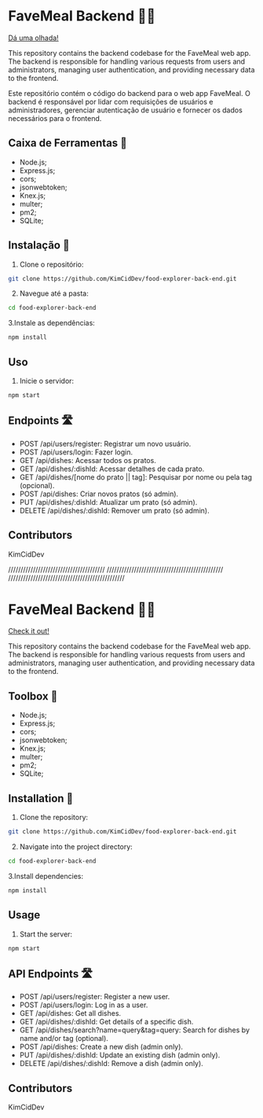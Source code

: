 # FaveMeal Backend 🥩🔪

[Dá uma olhada!](https://favemeal.netlify.app/)

This repository contains the backend codebase for the FaveMeal web app. The backend is responsible for handling various requests from users and administrators, managing user authentication, and providing necessary data to the frontend.

Este repositório contém o código do backend para o web app FaveMeal. O backend é responsável por lidar com requisições de usuários e administradores, gerenciar autenticação de usuário e fornecer os dados necessários para o frontend.

## Caixa de Ferramentas 🧰

- Node.js;
- Express.js;
- cors;
- jsonwebtoken;
- Knex.js;
- multer;
- pm2;
- SQLite;

## Instalação 🤔

1. Clone o repositório:

```bash
git clone https://github.com/KimCidDev/food-explorer-back-end.git
```

2. Navegue até a pasta:

```bash
cd food-explorer-back-end
```

3.Instale as dependências:

```bash
npm install
```

## Uso

1. Inicie o servidor:

```bash
npm start
```

## Endpoints 🛣️

- POST /api/users/register: Registrar um novo usuário.
- POST /api/users/login: Fazer login.
- GET /api/dishes: Acessar todos os pratos.
- GET /api/dishes/:dishId: Acessar detalhes de cada prato.
- GET /api/dishes/[nome do prato || tag]: Pesquisar por nome ou pela tag (opcional).
- POST /api/dishes: Criar novos pratos (só admin).
- PUT /api/dishes/:dishId: Atualizar um prato (só admin).
- DELETE /api/dishes/:dishId: Remover um prato (só admin).

## Contributors

KimCidDev

///////////////////////////////////////
///////////////////////////////////////////////
///////////////////////////////////////////////

# FaveMeal Backend 🥩🔪

[Check it out!](https://favemeal.netlify.app/)

This repository contains the backend codebase for the FaveMeal web app. The backend is responsible for handling various requests from users and administrators, managing user authentication, and providing necessary data to the frontend.

## Toolbox 🧰

- Node.js;
- Express.js;
- cors;
- jsonwebtoken;
- Knex.js;
- multer;
- pm2;
- SQLite;

## Installation 🤔

1. Clone the repository:

```bash
git clone https://github.com/KimCidDev/food-explorer-back-end.git
```

2. Navigate into the project directory:

```bash
cd food-explorer-back-end
```

3.Install dependencies:

```bash
npm install
```

## Usage

1. Start the server:

```bash
npm start
```

## API Endpoints 🛣️

- POST /api/users/register: Register a new user.
- POST /api/users/login: Log in as a user.
- GET /api/dishes: Get all dishes.
- GET /api/dishes/:dishId: Get details of a specific dish.
- GET /api/dishes/search?name=query&tag=query: Search for dishes by name and/or tag (optional).
- POST /api/dishes: Create a new dish (admin only).
- PUT /api/dishes/:dishId: Update an existing dish (admin only).
- DELETE /api/dishes/:dishId: Remove a dish (admin only).

## Contributors

KimCidDev
